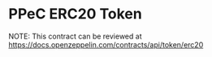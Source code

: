 # PPeC ERC20 Token

NOTE: This contract can be reviewed at https://docs.openzeppelin.com/contracts/api/token/erc20
